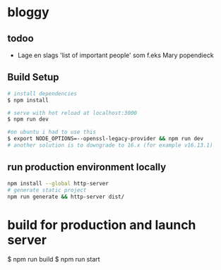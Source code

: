 # bloggy

## todoo
- Lage en slags 'list of important people' som f.eks Mary popendieck

## Build Setup

```bash
# install dependencies
$ npm install

# serve with hot reload at localhost:3000
$ npm run dev

#on ubuntu i had to use this
$ export NODE_OPTIONS=--openssl-legacy-provider && npm run dev
# another solution is to downgrade to 16.x (for example v16.13.1)
```

## run production environment locally

```bash
npm install --global http-server
# generate static project
npm run generate && http-server dist/
```

# build for production and launch server

$ npm run build
$ npm run start
